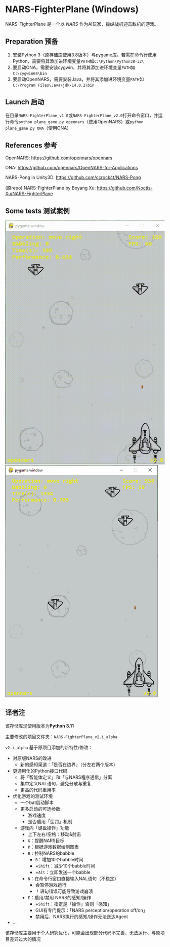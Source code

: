 # NARS-FighterPlane (Windows)

NARS-FighterPlane 是一个以 *NARS* 作为AI玩家，操纵战机迎击敌机的游戏。

## Preparation 预备

1. 安装Python 3（原存储库使用3.8版本）与pygame库。若需在命令行使用Python，需要将其添加进环境变量`PATH`如`C:\Python\Python38-32\`
2. 要启动ONA，需要安装cygwin，并将其添加进环境变量`PATH`如`C:\cygwin64\bin`
3. 要启动OpenNARS，需要安装Java，并将其添加进环境变量`PATH`如`C:\Program Files\Java\jdk-14.0.2\bin`

## Launch 启动

在目录`NARS-FighterPlane_v1.0`或`NARS-FighterPlane_v2.0`打开命令窗口，并运行命令`python plane_game.py opennars`（使用OpenNARS）或`python plane_game.py ONA`（使用ONA）

## References 参考

OpenNARS: https://github.com/opennars/opennars

ONA: https://github.com/opennars/OpenNARS-for-Applications

NARS-Pong in Unity3D: https://github.com/ccrock4t/NARS-Pong

(原repo) NARS-FighterPlane by Boyang Xu: https://github.com/Noctis-Xu/NARS-FighterPlane

## Some tests 测试案例

![NARS-Fighter v2 gif](https://github.com/Noctis-Xu/images/blob/main/NARS-FighterPlane_v2.0.gif)
![NARS-Fighter v2 png](https://github.com/Noctis-Xu/images/blob/main/NARS-FighterPlane_v2.0.png)

## 译者注

该存储库现使用版本为**Python 3.11**

主要修改的项目文件夹：`NARS-FighterPlane_v2.i_alpha`

`v2.i_alpha` 基于原项目添加的新特性/修改：

- 对原版NARS的改进
  - 新的感知渠道：「是否在边界」（分左右两个版本）
- 更通用化的Python接口代码
  - 将「智能体定义」和「与NARS程序通信」分离
  - 集中定义NAL语句，避免分散与重复
  - 更高的代码重用率
- 优化游戏的测试环境
  - 一个bat启动脚本
  - 更多启动的可选参数
    - 游戏速度
    - 是否启用「惩罚」机制
  - 游戏内「键盘操作」功能
    - 上下左右/空格：移动&射击
    - `G`：提醒NARS目标
    - `P`：根据游戏数据绘制图表
    - `B`：控制NARS的babble
      - `B`：增加10个babble时间
      - +`Shift`：减少10个babble时间
      - +`Alt`：立即发送一个babble
    - `N`：在命令行窗口直接输入NAL语句（不稳定）
      - 会暂停游戏运行
      - ！语句错误可能导致游戏崩溃
    - `E`：启用/禁用 NARS的感知/操作
      - +`Shift`：指定是「操作」否则「感知」
      - GUI有专门提示：「NARS perception/operation off/on」
      - 禁用后，NARS执行的感知/操作无法送达Agent
- ...

该存储库主要用于个人研究优化，可能会出现部分代码不完善、无法运行、与原项目差异过大的情况
